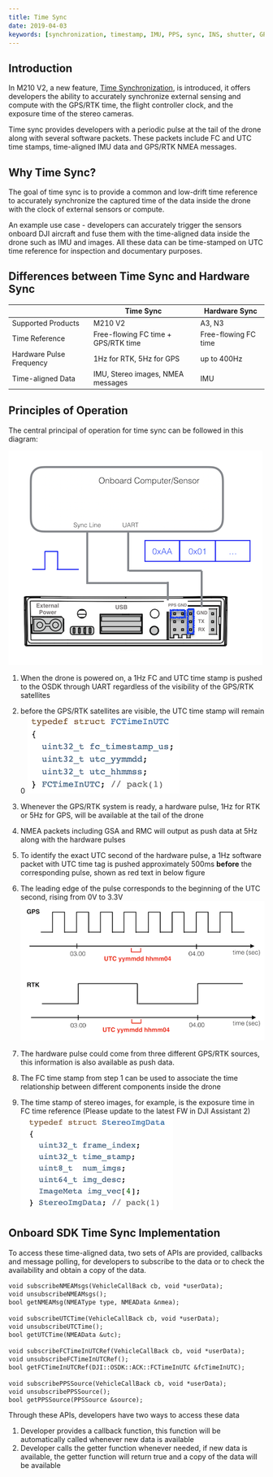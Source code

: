 ```yaml
---
title: Time Sync
date: 2019-04-03
keywords: [synchronization, timestamp, IMU, PPS, sync, INS, shutter, GPS, RTK, NMEA]
---
```


## Introduction

In M210 V2, a new feature, <a href="https://www.dji.com/matrice-200-series-v2" target="_blank">Time Synchronization</a>, 
is introduced, it offers developers the ability to accurately synchronize external sensing and compute with the GPS/RTK time, 
the flight controller clock, and the exposure time of the stereo cameras.

Time sync provides developers with a periodic pulse at the tail of the drone along with several software packets. 
These packets include FC and UTC time stamps, 
time-aligned IMU data and GPS/RTK NMEA messages.


## Why Time Sync?

The goal of time sync is to provide a common and low-drift time reference to accurately synchronize the captured time of the data
inside the drone with the clock of external sensors or compute.

An example use case - developers can accurately trigger the sensors onboard DJI aircraft 
and fuse them with the time-aligned data inside the drone such as IMU and images. 
All these data can be time-stamped on UTC time reference for inspection and documentary purposes.

## Differences between Time Sync and Hardware Sync
|                     | Time Sync   | Hardware Sync |
|---------------------|-------------|---------------|
| Supported Products | M210 V2 | A3, N3 |
| Time Reference | Free-flowing FC time + GPS/RTK time | Free-flowing FC time |
| Hardware Pulse Frequency | 1Hz for RTK, 5Hz for GPS | up to 400Hz |
| Time-aligned Data | IMU, Stereo images, NMEA messages| IMU|

## Principles of Operation

The central principal of operation for time sync can be followed in this diagram:

![time-sync-principles](../images/guides/time-sync-diagram.png)

 1. When the drone is powered on, a 1Hz FC and UTC time stamp is pushed to the OSDK through UART regardless of the visibility of the GPS/RTK satellites
 2. before the GPS/RTK satellites are visible, the UTC time stamp will remain 0
 ![fc-utc-time-struct](../images/guides/fc-time-in-utc-struct.png)

 3. Whenever the GPS/RTK system is ready, a hardware pulse, 1Hz for RTK or 5Hz for GPS, will be available at the tail of the drone
 4. NMEA packets including GSA and RMC will output as push data at 5Hz along with the hardware pulses 
 5. To identify the exact UTC second of the hardware pulse, a 1Hz software packet with UTC time tag is pushed 
 approximately 500ms **before** the corresponding pulse, shown as red text in below figure
 6. The leading edge of the pulse corresponds to the beginning of the UTC second, rising from 0V to 3.3V
 ![prior-utc-time-tag](../images/guides/pps-pulse-utc-tag.png)
 7. The hardware pulse could come from three different GPS/RTK sources, this information is also available as push data.
 8. The FC time stamp from step 1 can be used to associate the time relationship between different components inside the drone
 9. The time stamp of stereo images, for example, is the exposure time in FC time reference (Please update to the latest FW in DJI Assistant 2)
 ![stereo-time-stamp](../images/guides/stereo-img-timestamp.png)

 
## Onboard SDK Time Sync Implementation

To access these time-aligned data, two sets of APIs are provided, callbacks and message polling, 
for developers to subscribe to the data or to check the availability and obtain a copy of the data.
```
void subscribeNMEAMsgs(VehicleCallBack cb, void *userData);
void unsubscribeNMEAMsgs();
bool getNMEAMsg(NMEAType type, NMEAData &nmea);

void subscribeUTCTime(VehicleCallBack cb, void *userData);
void unsubscribeUTCTime();
bool getUTCTime(NMEAData &utc);

void subscribeFCTimeInUTCRef(VehicleCallBack cb, void *userData);
void unsubscribeFCTimeInUTCRef();
bool getFCTimeInUTCRef(DJI::OSDK::ACK::FCTimeInUTC &fcTimeInUTC);

void subscribePPSSource(VehicleCallBack cb, void *userData);
void unsubscribePPSSource();
bool getPPSSource(PPSSource &source);
```

Through these APIs, developers have two ways to access these data
 1. Developer provides a callback function, this function will be automatically called whenever new data is available
 2. Developer calls the getter function whenever needed, if new data is available, the getter function will return true and a copy of the data will be available
